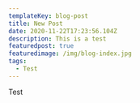 ```yaml
---
templateKey: blog-post
title: New Post
date: 2020-11-22T17:23:56.104Z
description: This is a test
featuredpost: true
featuredimage: /img/blog-index.jpg
tags:
  - Test
---
```

Test